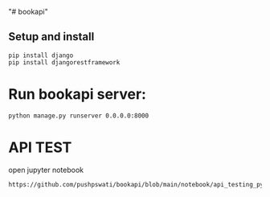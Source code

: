 "# bookapi" 
## Setup and install
```
pip install django
pip install djangorestframework
```

# Run bookapi server:
```
python manage.py runserver 0.0.0.0:8000
```

# API TEST 
open jupyter notebook
```
https://github.com/pushpswati/bookapi/blob/main/notebook/api_testing_py_client.ipynb
```
